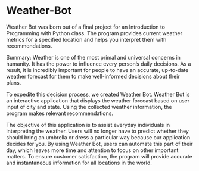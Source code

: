 # Weather-Bot
Weather Bot was born out of a final project for an Introduction to Programming with Python class. The program provides current weather metrics for a specified location and helps you interpret them with recommendations.

Summary:
Weather is one of the most primal and universal concerns in humanity. It has the power to influence every person’s daily decisions. As a result, it is incredibly important for people to have an accurate, up-to-date weather forecast for them to make well-informed decisions about their plans. 

To expedite this decision process, we created Weather Bot. Weather Bot is an interactive application that displays the weather forecast based on user input of city and state. Using the collected weather information, the program makes relevant recommendations. 

The objective of this application is to assist everyday individuals in interpreting the weather. Users will no longer have to predict whether they should bring an umbrella or dress a particular way because our application decides for you. By using Weather Bot, users can automate this part of their day, which leaves more time and attention to focus on other important matters. To ensure customer satisfaction, the program will provide accurate and instantaneous information for all locations in the world.
